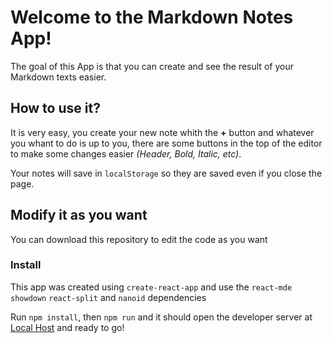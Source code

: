 # Welcome to the Markdown Notes App!
The goal of this App is that you can create and see the result of your Markdown texts easier.

## How to use it?
It is very easy, you create your new note whith the **+** button and whatever you whant to do is up to you, there are some buttons in the top of the
editor to make some changes easier *(Header, Bold, Italic, etc)*.

Your notes will save in `localStorage` so they are saved even if you close the page.

## Modify it as you want
You can download this repository to edit the code as you want

### Install

This app was created using `create-react-app` and use the `react-mde` `showdown` `react-split` and `nanoid` dependencies

Run `npm install`, then `npm run` and it should open the developer server at [Local Host](url) and ready to go!
